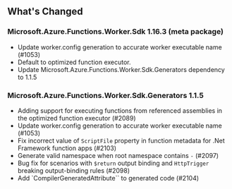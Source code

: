 ## What's Changed

<!-- Please add your release notes in the following format:
- My change description (#PR/#issue)
-->

### Microsoft.Azure.Functions.Worker.Sdk 1.16.3 (meta package)

- Update worker.config generation to accurate worker executable name (#1053)
- Default to optimized function executor.
- Update Microsoft.Azure.Functions.Worker.Sdk.Generators dependency to 1.1.5

### Microsoft.Azure.Functions.Worker.Sdk.Generators 1.1.5

- Adding support for executing functions from referenced assemblies in the optimized function executor (#2089)
- Update worker.config generation to accurate worker executable name (#1053)
- Fix incorrect value of `ScriptFile` property in function metadata for .Net Framework function apps (#2103)
- Generate valid namespace when root namespace contains `-` (#2097)
- Bug fix for scenarios with `$return` output binding and `HttpTrigger` breaking output-binding rules (#2098)
- Add `CompilerGeneratedAttribute`` to generated code (#2104)

